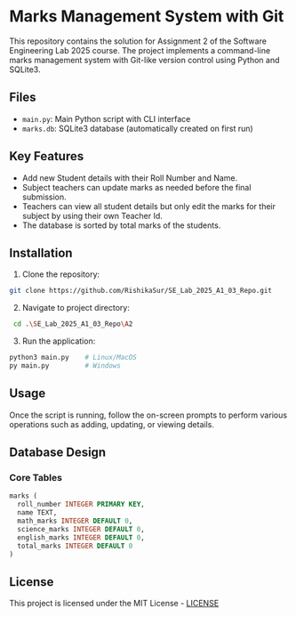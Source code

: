 # Marks Management System with Git

This repository contains the solution for Assignment 2 of the Software Engineering Lab 2025 course. The project implements a command-line marks management system with Git-like version control using Python and SQLite3.

## Files

- `main.py`: Main Python script with CLI interface
- `marks.db`: SQLite3 database (automatically created on first run)

## Key Features

- Add new Student details with their Roll Number and Name.
- Subject teachers can update marks as needed before the final submission.
- Teachers can view all student details but only edit the marks for their subject by using their own Teacher Id.
- The database is sorted by total marks of the students.

## Installation

1. Clone the repository:
```bash
git clone https://github.com/RishikaSur/SE_Lab_2025_A1_03_Repo.git
```

2. Navigate to project directory:
```bash
 cd .\SE_Lab_2025_A1_03_Repo\A2
```

3. Run the application:
```bash
python3 main.py    # Linux/MacOS
py main.py         # Windows
```

## Usage

Once the script is running, follow the on-screen prompts to perform various operations such as adding, updating, or viewing details.

## Database Design

### Core Tables
```sql
marks (
  roll_number INTEGER PRIMARY KEY,
  name TEXT,
  math_marks INTEGER DEFAULT 0,
  science_marks INTEGER DEFAULT 0,
  english_marks INTEGER DEFAULT 0,
  total_marks INTEGER DEFAULT 0
)
```

## License

This project is licensed under the MIT License - [LICENSE](https://github.com/RishikaSur/SE_Lab_2025_A1_03_Repo/blob/21845e92a85dd7f64ae99c5736f3d453a5768cd9/LICENSE)
